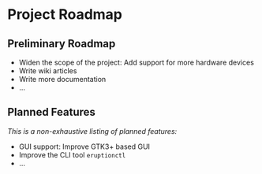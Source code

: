 # Project Roadmap

## Preliminary Roadmap

* Widen the scope of the project: Add support for more hardware devices
* Write wiki articles
* Write more documentation
* ...

## Planned Features

_This is a non-exhaustive listing of planned features:_

* GUI support: Improve GTK3+ based GUI
* Improve the CLI tool `eruptionctl`
* ...
